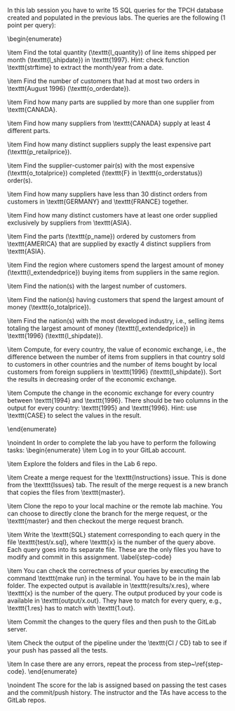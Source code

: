 In this lab session you have to write 15 SQL queries for the TPCH database created and populated in the previous labs. The queries are the following (1 point per query):

\begin{enumerate}

\item Find the total quantity (\texttt{l\_quantity}) of line items shipped per month (\texttt{l\_shipdate}) in \texttt{1997}. Hint: check function \texttt{strftime} to extract the month/year from a date.

\item Find the number of customers that had at most two orders in \texttt{August 1996} (\texttt{o\_orderdate}).

\item Find how many parts are supplied by more than one supplier from \texttt{CANADA}.

\item Find how many suppliers from \texttt{CANADA} supply at least 4 different parts.

\item Find how many distinct suppliers supply the least expensive part (\texttt{p\_retailprice}).

\item Find the supplier-customer pair(s) with the most expensive (\texttt{o\_totalprice}) completed (\texttt{F} in \texttt{o\_orderstatus}) order(s).

\item Find how many suppliers have less than 30 distinct orders from customers in \texttt{GERMANY} and \texttt{FRANCE} together.

\item Find how many distinct customers have at least one order supplied exclusively by suppliers from \texttt{ASIA}.

\item Find the parts (\texttt{p\_name}) ordered by customers from \texttt{AMERICA} that are supplied by exactly 4 distinct suppliers from \texttt{ASIA}.

\item Find the region where customers spend the largest amount of money (\texttt{l\_extendedprice}) buying items from suppliers in the same region.

\item Find the nation(s) with the largest number of customers.

\item Find the nation(s) having customers that spend the largest amount of money (\texttt{o\_totalprice}).

\item Find the nation(s) with the most developed industry, i.e., selling items totaling the largest amount of money (\texttt{l\_extendedprice}) in \texttt{1996} (\texttt{l\_shipdate}).

\item Compute, for every country, the value of economic exchange, i.e., the difference between the number of items from suppliers in that country sold to customers in other countries and the number of items bought by local customers from foreign suppliers in \texttt{1996} (\texttt{l\_shipdate}). Sort the results in decreasing order of the economic exchange.

\item Compute the change in the economic exchange for every country between \texttt{1994} and \texttt{1996}. There should be two columns in the output for every country: \texttt{1995} and \texttt{1996}. Hint: use \texttt{CASE} to select the values in the result.

\end{enumerate}


\noindent
In order to complete the lab you have to perform the following tasks:
\begin{enumerate}
\item Log in to your GitLab account.

\item Explore the folders and files in the Lab 6 repo.

\item Create a merge request for the \texttt{Instructions} issue. This is done from the \texttt{Issues} tab. The result of the merge request is a new branch that copies the files from \texttt{master}.

\item Clone the repo to your local machine or the remote lab machine. You can choose to directly clone the branch for the merge request, or the \texttt{master} and then checkout the merge request branch.

\item Write the \texttt{SQL} statement corresponding to each query in the file \texttt{test/x.sql}, where \texttt{x} is the number of the query above. Each query goes into its separate file. These are the only files you have to modify and commit in this assignment.
\label{step-code}

\item You can check the correctness of your queries by executing the command \texttt{make run} in the terminal. You have to be in the main lab folder. The expected output is available in \texttt{results/x.res}, where \texttt{x} is the number of the query. The output produced by your code is available in \texttt{output/x.out}. They have to match for every query, e.g., \texttt{1.res} has to match with \texttt{1.out}.

\item Commit the changes to the query files and then push to the GitLab server.

\item Check the output of the pipeline under the \texttt{CI / CD} tab to see if your push has passed all the tests.

\item In case there are any errors, repeat the process from step~\ref{step-code}.
\end{enumerate}

\noindent
The score for the lab is assigned based on passing the test cases and the commit/push history. The instructor and the TAs have access to the GitLab repos.

